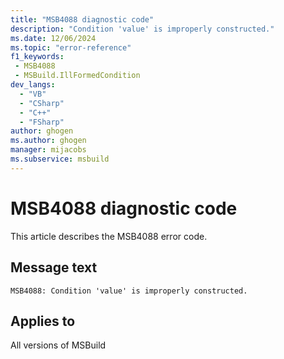```yaml
---
title: "MSB4088 diagnostic code"
description: "Condition 'value' is improperly constructed."
ms.date: 12/06/2024
ms.topic: "error-reference"
f1_keywords:
 - MSB4088
 - MSBuild.IllFormedCondition
dev_langs:
  - "VB"
  - "CSharp"
  - "C++"
  - "FSharp"
author: ghogen
ms.author: ghogen
manager: mijacobs
ms.subservice: msbuild
---
```


# MSB4088 diagnostic code

<!-- :::ErrorDefinitionDescription::: -->
<!-- :::editable-content name="introDescription"::: -->
This article describes the MSB4088 error code.
<!-- :::editable-content-end::: -->

## Message text

`MSB4088: Condition 'value' is improperly constructed.`

<!-- :::editable-content name="postOutputDescription"::: -->
<!--
{StrBegin="MSB4088: "}
-->
<!-- :::editable-content-end::: -->
<!-- :::ErrorDefinitionDescription-end::: -->

## Applies to

All versions of MSBuild
